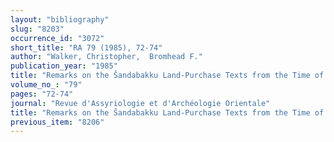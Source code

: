 ```yaml
---
layout: "bibliography"
slug: "8203"
occurrence_id: "3072"
short_title: "RA 79 (1985), 72-74"
author: "Walker, Christopher,  Bromhead F."
publication_year: "1985"
title: "Remarks on the Šandabakku Land-Purchase Texts from the Time of Nabû-šumu-libīr"
volume_no_: "79"
pages: "72-74"
journal: "Revue d'Assyriologie et d'Archéologie Orientale"
title: "Remarks on the Šandabakku Land-Purchase Texts from the Time of Nabû-šumu-libīr"
previous_item: "8206"
---
```

